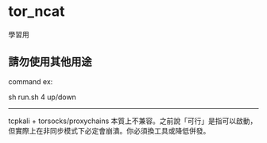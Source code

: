 # tor_ncat

學習用

請勿使用其他用途
---
command ex:

sh run.sh 4 up/down

---

tcpkali + torsocks/proxychains 本質上不兼容。之前說「可行」是指可以啟動，但實際上在非同步模式下必定會崩潰。你必須換工具或降低併發。
